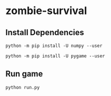 # zombie-survival

## Install Dependencies
```
python -m pip install -U numpy --user
```
```
python -m pip install -U pygame --user
```

## Run game
```
python run.py
```

